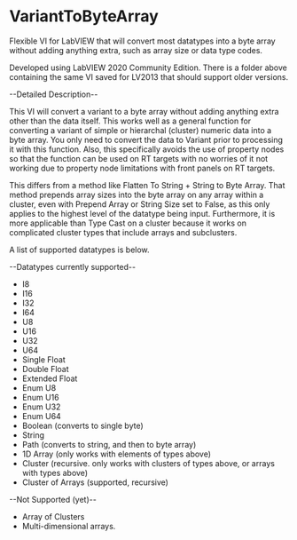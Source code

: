 # VariantToByteArray
Flexible VI for LabVIEW that will convert most datatypes into a byte array without adding anything extra, such as array size or data type codes.

Developed using LabVIEW 2020 Community Edition. There is a folder above containing the same VI saved for LV2013 that should support older versions.

--Detailed Description--

This VI will convert a variant to a byte array without adding anything extra other than the data itself. This works well as a general function for converting a variant of simple or hierarchal (cluster) numeric data into a byte array. You only need to convert the data to Variant prior to processing it with this function. Also, this specifically avoids the use of property nodes so that the function can be used on RT targets with no worries of it not working due to property node limitations with front panels on RT targets.

This differs from a method like Flatten To String + String to Byte Array. That method prepends array sizes into the byte array on any array within a cluster, even with Prepend Array or String Size set to False, as this only applies to the highest level of the datatype being input. Furthermore, it is more applicable than Type Cast on a cluster because it works on complicated cluster types that include arrays and subclusters.

A list of supported datatypes is below.

--Datatypes currently supported--
- I8
- I16
- I32
- I64
- U8
- U16
- U32
- U64
- Single Float
- Double Float
- Extended Float
- Enum U8
- Enum U16
- Enum U32
- Enum U64
- Boolean (converts to single byte)
- String
- Path (converts to string, and then to byte array)
- 1D Array (only works with elements of types above)
- Cluster (recursive. only works with clusters of types above, or arrays with types above)
- Cluster of Arrays (supported, recursive)

--Not Supported (yet)--
- Array of Clusters
- Multi-dimensional arrays.
